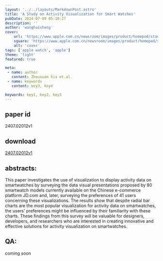 ```yaml
---
layout: '../../layouts/MarkdownPost.astro'
title: 'A Study on Activity Visualization for Smart Watches'
pubDate: 2024-07-09 05:10:27
description: ''
author: 'wanghaisheng'
cover:
    url: 'https://www.apple.com.cn/newsroom/images/product/homepod/standard/Apple-HomePod-hero-230118_big.jpg.large_2x.jpg'
    square: 'https://www.apple.com.cn/newsroom/images/product/homepod/standard/Apple-HomePod-hero-230118_big.jpg.large_2x.jpg'
    alt: 'cover'
tags: ['apple watch', 'apple'] 
theme: 'light'
featured: true

meta:
 - name: author
   content: Zhouxuan Xia et.al.
 - name: keywords
   content: key3, key4

keywords: key1, key2, key3
---
```


## paper id
2407.02012v1
## download
[2407.02012v1](http://arxiv.org/abs/2407.02012v1)
## abstracts:
This paper investigates the use of visualization to display activity data on smartwatches by surveying the data visual presentations proposed by 80 smartwatch models currently available on the Chinese e-commerce platform JD.com and, later, surveying the preferences of 41 users concerning these visualizations. The results show that despite radial bar charts are the most popular visualization for activity data on smartwatches, the users' preferences might be influenced by their familiarity with these charts. These findings from this survey will be valuable for designers, developers, and researchers who are interested in creating innovative and effective solutions for activity visualization on smartwatches.
## QA:
coming soon
